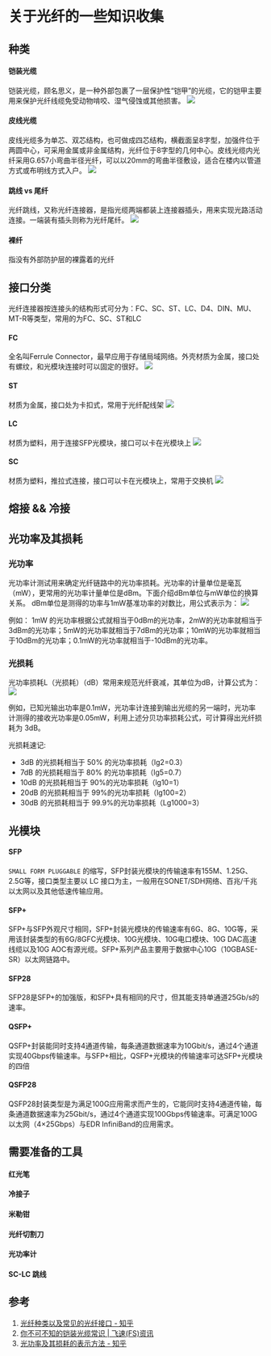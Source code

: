 # 关于光纤的一些知识收集

## 种类

#### 铠装光缆
铠装光缆，顾名思义，是一种外部包裹了一层保护性“铠甲”的光缆，它的铠甲主要用来保护光纤线缆免受动物啃咬、湿气侵蚀或其他损害。
![](https://i.loli.net/2021/11/05/uHBxjAKtoYPEJl7.jpg)

#### 皮线光缆

皮线光缆多为单芯、双芯结构，也可做成四芯结构，横截面呈8字型，加强件位于两圆中心，可采用金属或非金属结构，光纤位于8字型的几何中心。皮线光缆内光纤采用G.657小弯曲半径光纤，可以以20mm的弯曲半径敷设，适合在楼内以管道方式或布明线方式入户。
![](https://i.loli.net/2021/11/05/B9Oe6mdEFLNjoRs.jpg)

#### 跳线 vs 尾纤
光纤跳线，又称光纤连接器，是指光缆两端都装上连接器插头，用来实现光路活动连接。一端装有插头则称为光纤尾纤。
![](https://i.loli.net/2021/11/05/hzs3M9WDFLNirKT.jpg)

#### 裸纤
指没有外部防护层的裸露着的光纤

## 接口分类

光纤连接器按连接头的结构形式可分为：FC、SC、ST、LC、D4、DIN、MU、MT-R等类型，常用的为FC、SC、ST和LC

#### FC

全名叫Ferrule Connector，最早应用于存储局域网络。外壳材质为金属，接口处有螺纹，和光模块连接时可以固定的很好。
![](https://i.loli.net/2021/11/05/IKDlBtMJ92jO17W.jpg)

#### ST
材质为金属，接口处为卡扣式，常用于光纤配线架
![](https://i.loli.net/2021/11/05/6EnPprFhTa5d4tg.jpg)

#### LC

材质为塑料，用于连接SFP光模块，接口可以卡在光模块上
![](https://i.loli.net/2021/11/05/7gxr3MwjovytRqQ.jpg)

#### SC

材质为塑料，推拉式连接，接口可以卡在光模块上，常用于交换机
![](https://i.loli.net/2021/11/05/xSGza829XKh1nc6.jpg)

## 熔接 && 冷接


## 光功率及其损耗

### 光功率
光功率计测试用来确定光纤链路中的光功率损耗。光功率的计量单位是毫瓦（mW），更常用的光功率计量单位是dBm。下面介绍dBm单位与mW单位的换算关系。
dBm单位是测得的功率与1mW基准功率的对数比，用公式表示为：
![](https://i.loli.net/2021/11/05/CdGb6TLYqjDyREl.jpg)

例如：
1mW 的光功率根据公式就相当于0dBm的光功率，2mW的光功率就相当于3dBm的光功率；5mW的光功率就相当于7dBm的光功率；10mW的光功率就相当于10dBm的光功率；0.1mW的光功率就相当于-10dBm的光功率。

### 光损耗
光功率损耗L（光损耗）（dB）常用来规范光纤衰减，其单位为dB，计算公式为：
![](https://i.loli.net/2021/11/05/YDTe57ponkNOPdL.jpg)

例如，已知光输出功率是0.1mW，光功率计连接到输出光缆的另一端时，光功率计测得的接收光功率是0.05mW，利用上述分贝功率损耗公式，可计算得出光纤损耗为 3dB。

光损耗速记:
* 3dB 的光损耗相当于 50% 的光功率损耗（lg2=0.3）
* 7dB 的光损耗相当于 80% 的光功率损耗（lg5=0.7）
* 10dB 的光损耗相当于 90%的光功率损耗（lg10=1）
* 20dB 的光损耗相当于 99%的光功率损耗（lg100=2）
* 30dB 的光损耗相当于 99.9%的光功率损耗（Lg1000=3）

## 光模块

#### SFP

`SMALL FORM PLUGGABLE` 的缩写，SFP封装光模块的传输速率有155M、1.25G、2.5G等，接口类型主要以 LC 接口为主，一般用在SONET/SDH网络、百兆/千兆以太网以及其他低速传输应用。

#### SFP+
SFP+与SFP外观尺寸相同，SFP+封装光模块的传输速率有6G、8G、10G等，采用该封装类型的有6G/8GFC光模块、10G光模块、10G电口模块、10G DAC高速线缆以及10G AOC有源光缆。SFP+系列产品主要用于数据中心10G（10GBASE-SR）以太网链路中。

#### SFP28

SFP28是SFP+的加强版，和SFP+具有相同的尺寸，但其能支持单通道25Gb/s的速率。

#### QSFP+

QSFP+封装能同时支持4通道传输，每条通道数据速率为10Gbit/s，通过4个通道实现40Gbps传输速率。与SFP+相比，QSFP+光模块的传输速率可达SFP+光模块的四倍

#### QSFP28

QSFP28封装类型是为满足100G应用需求而产生的，它能同时支持4通道传输，每条通道数据速率为25Gbit/s，通过4个通道实现100Gbps传输速率。可满足100G以太网（4×25Gbps）与EDR InfiniBand的应用需求。

## 需要准备的工具

#### 红光笔

#### 冷接子

#### 米勒钳

#### 光纤切割刀

#### 光功率计

#### SC-LC 跳线

## 参考

1. [光纤种类以及常见的光纤接口 - 知乎](https://zhuanlan.zhihu.com/p/23083339)
2. [你不可不知的铠装光缆常识 | 飞速(FS)资讯](https://cn.fs.com/blog/24512.html)
3. [光功率及其损耗的表示方法 - 知乎](https://zhuanlan.zhihu.com/p/345347516)

